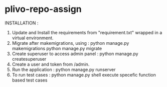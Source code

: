 # plivo-repo-assign

INSTALLATION :

1. Update and Install the requirements from "requirement.txt" wrapped in a virtual environment.
2. Migrate after makemigrations, using :
   python manage.py makemigrations
   python manage.py migrate
3. Create superuser to access admin panel :
   python manage.py createsuperuser
4. Create a user and token from /admin.
5. Run the application :
   python manage.py runserver
6. To run test cases :
   python manage.py shell
   execute specefic function based test cases
